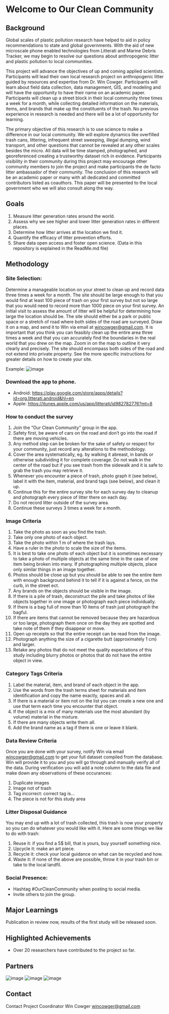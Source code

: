 # Welcome to Our Clean Community

## Background
Global scales of plastic pollution research have helped to aid in policy recommendations to state and global governments. With the aid of new microscale phone enabled technologies from Litterati and Marine Debris Tracker, we may begin to resolve our questions about anthropogenic litter and plastic pollution to local communities. 

This project will advance the objectives of up and coming applied scientists. Participants will lead their own local research project on anthropogenic litter guided by resources and expertise from Dr. Win Cowger. Participants will learn about field data collection, data management, GIS, and modeling and will have the opportunity to have their name on an academic paper. Participants will clean up a street block in their local community three times a week for a month, while collecting detailed information on the materials, items, and brands that make up the constituents of the trash. No previous experience in research is needed and there will be a lot of opportunity for learning. 

The primary objective of this research is to use science to make a difference in our local community. We will explore dynamics like overfilled trash cans, littering, infrequent street sweeping, illegal dumping, wind transport, and other questions that cannot be revealed at any other scales besides the micro. All data will be time stamped, photographed, and georeferenced creating a trustworthy dataset rich in evidence. Participants visibility in their community during this project may encourage other community members to join the project and make participants the de facto litter ambassador of their community. The conclusion of this research will be an academic paper or many with all dedicated and committed contributors listed as coauthors. This paper will be presented to the local government who we will also consult along the way. 

## Goals
1. Measure litter generation rates around the world. 
2. Assess why we see higher and lower litter generation rates in different places. 
3. Determine how litter arrives at the location we find it. 
4. Quantify the efficacy of litter prevention efforts. 
5. Share data open access and foster open science. (Data in this repository is explained in the ReadMe.md file)

## Methodology
### Site Selection:

Determine a manageable location on your street to clean up and record data three times a week for a month. The site should be large enough to that you would find at least 100 piece of trash on your first survey but not so large that you would need to record more than 1000 piece on your first survey. An initial visit to assess the amount of litter will be helpful for determining how large the location should be. The site should either be a park or public space or a stretch of road where both sides of the road are surveyed. Draw it on a map, and send it to Win via email at wincowger@gmail.com. It is important that you think you can feasibly clean up the entire area three times a week and that you can accurately find the boundaries in the real world that you drew on the map. Zoom in on the map to outline it very clearly and precisely. The site should encompass both sides of the road and not extend into private property. See the more specific instructions for greater details on how to create your site.

Example:
![image](https://user-images.githubusercontent.com/26821843/136639726-50feba9e-5096-41b2-8a5d-a9b510b868d5.png)


### Download the app to phone. 
- Android: https://play.google.com/store/apps/details?id=org.litterati.android&hl=en
- Apple: https://itunes.apple.com/us/app/litterati/id982782776?mt=8


### How to conduct the survey
1. Join the “Our Clean Community” group in the app. 
2. Safety first, be aware of cars on the road and don’t go into the road if there are moving vehicles.
3. Any method step can be broken for the sake of safety or respect for your community, just record any alterations to the methodology.
4. Cover the area systematically, eg. by walking it abreast, in bands or otherwise subdividing it for complete coverage. Do not walk in the center of the road but if you see trash from the sidewalk and it is safe to grab the trash you may retrieve it.
5. Whenever you encounter a piece of trash,  photo graph it (see below), label it with the item, material, and brand tags (see below), and clean it up. 
6. Continue this for the entire survey site for each survey day to cleanup and photograph every piece of litter there on each day. 
7. Do not record litter outside of the survey area.
8. Continue these surveys 3 times a week for a month.

### Image Criteria
1. Take the photo as soon as you find the trash.
2. Take only one photo of each object.
3. Take the photo within 1 m of where the trash lays.
4. Have a ruler in the photo to scale the size of the items. 
5. It is best to take one photo of each object but it is sometimes necessary to take a photo of multiple objects at the same time in the case of one item being broken into many. If photographing multiple objects, place only similar things in an image together.
6. Photos should be close up but you should be able to see the entire item with enough background behind it to tell if it is against a fence, on the curb, in the street ect.
7. Any brands on the objects should be visible in the image.
8. If there is a pile of trash, deconstruct the pile and take photos of like objects together in one image or photograph each piece individually.
9. If there is a bag full of more than 10 items of trash just photograph the bagful. 
10. If there are items that cannot be removed because they are hazardous or too large, photograph them once on the day they are spotted and take note of them if they disappear or move. 
11. Open up receipts so that the entire receipt can be read from the image.
12. Photograph anything the size of a cigarette butt (approximately 1 cm) and larger.
13. Retake any photos that do not meet the quality expectations of this study including blurry photos or photos that do not have the entire object in view. 

### Category Tags Criteria
1. Label the material, item, and brand of each object in the app. 
2. Use the words from the trash terms sheet for materials and item identification and copy the name exactly, spaces and all. 
3. If there is a material or item not on the list you can create a new one and use that term each time you encounter that object.
4. If the object is a mix of many materials use the most abundant (by volume) material in the mixture.
5. If there are many objects write them all.
7. Add the brand name as a tag if there is one or leave it blank. 

### Data Review Criteria
Once you are done with your survey, notify Win via email wincowger@gmail.com to get your full dataset compiled from the database. Win will provide it to you and you will go through and manually verify all of the data. During verification you will add a note column to the data file and make down any observations of these occurances:
1. Duplicate images
2. Image not of trash
3. Tag incorrect: correct tag is...
4. The piece is not for this study area

### Litter Disposal Guidance
You may end up with a lot of trash collected, this trash is now your property so you can do whatever you would like with it. Here are some things we like to do with trash:
1. Reuse it: if you find a 5$ bill, that is yours, buy yourself something nice. 
2. Upcycle it: make an art piece. 
3. Recycle it: check your local guidance on what can be recycled and how. 
4. Waste it: if none of the above are possible, throw it in your trash bin or take to the local landfil.

### Social Presence:
- Hashtag #OurCleanCommunity when posting to social media. 
- Invite others to join the group.

## Major Learnings
Publication in review now, results of the first study will be released soon. 

## Highlighted Achievements
- Over 20 researchers have contributed to the project so far. 

## Partners
![image](https://user-images.githubusercontent.com/26821843/136639629-98e3374a-5101-43a1-91d4-a95e46d125fe.png)
![image](https://user-images.githubusercontent.com/26821843/136639000-191ff00d-603f-4363-87d8-bfd2180558ea.png)
![image](https://user-images.githubusercontent.com/26821843/136639598-15db300d-51fc-4a5c-832d-9ea47b18639f.png)

## Contact
Contact Project Coordinator Win Cowger <wincowger@gmail.com>
